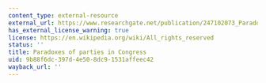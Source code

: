 ```yaml
---
content_type: external-resource
external_url: https://www.researchgate.net/publication/247102073_Paradoxes_of_Parties_in_Congress
has_external_license_warning: true
license: https://en.wikipedia.org/wiki/All_rights_reserved
status: ''
title: Paradoxes of parties in Congress
uid: 9b88f6dc-397d-4e50-8dc9-1531affeec42
wayback_url: ''
---
```

